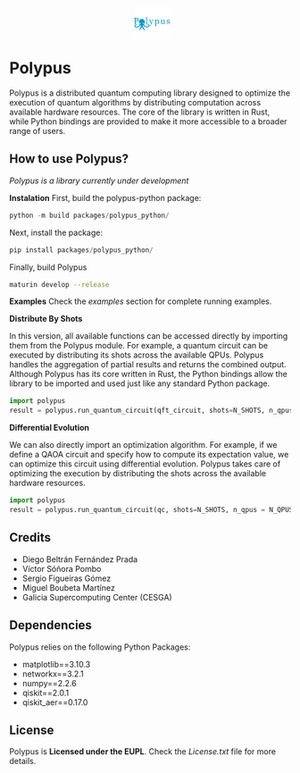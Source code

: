 <p align="center">
  <img src="docs/Logo.png" alt="Logo" style="max-height: 50px; width: auto;">
</p>


# Polypus
Polypus is a distributed quantum computing library designed to optimize the execution of quantum algorithms by distributing computation across available hardware resources. The core of the library is written in Rust, while Python bindings are provided to make it more accessible to a broader range of users.

## How to use Polypus?
*Polypus is a library currently under development* 

**Instalation**
First, build the polypus-python package:

```python
python -m build packages/polypus_python/
```

Next, install the package:

```python
pip install packages/polypus_python/
```

Finally, build Polypus

```bash
maturin develop --release
```

**Examples**
Check the *examples* section for complete running examples.

**Distribute By Shots**

In this version, all available functions can be accessed directly by importing them from the Polypus module. For example, a quantum circuit can be executed by distributing its shots across the available QPUs. Polypus handles the aggregation of partial results and returns the combined output. Although Polypus has its core written in Rust, the Python bindings allow the library to be imported and used just like any standard Python package.

```python
import polypus
result = polypus.run_quantum_circuit(qft_circuit, shots=N_SHOTS, n_qpus = N_QPUS)
```

**Differential Evolution**

We can also directly import an optimization algorithm. For example, if we define a QAOA circuit and specify how to compute its expectation value, we can optimize this circuit using differential evolution. Polypus takes care of optimizing the execution by distributing the shots across the available hardware resources.

```python
import polypus
result = polypus.run_quantum_circuit(qc, shots=N_SHOTS, n_qpus = N_QPUS, expectation_function=expectation_fun,  generations=MAX_GENERATIONS, population_size=POPULATION_SIZE, dimensions=DIMENSIONS)
```

## Credits
- Diego Beltrán Fernández Prada
- Víctor Sóñora Pombo 
- Sergio Figueiras Gómez
- Miguel Boubeta Martínez
- Galicia Supercomputing Center (CESGA)

## Dependencies
Polypus relies on the following Python Packages:
- matplotlib==3.10.3
- networkx==3.2.1
- numpy==2.2.6
- qiskit==2.0.1
- qiskit_aer==0.17.0

## License
Polypus is **Licensed under the EUPL**. Check the *License.txt* file for more details.